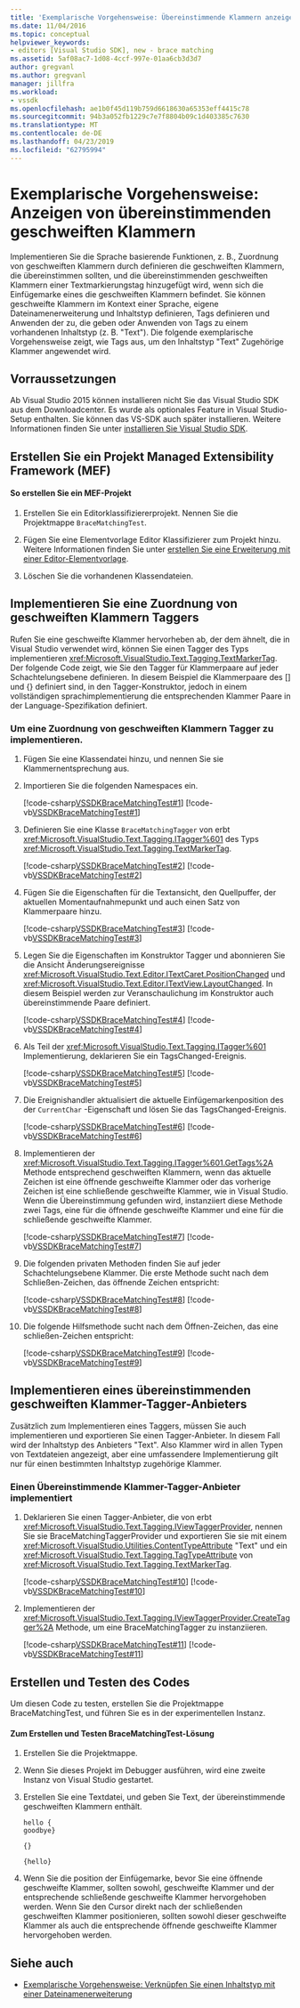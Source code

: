 ```yaml
---
title: 'Exemplarische Vorgehensweise: Übereinstimmende Klammern anzeigen | Microsoft-Dokumentation'
ms.date: 11/04/2016
ms.topic: conceptual
helpviewer_keywords:
- editors [Visual Studio SDK], new - brace matching
ms.assetid: 5af08ac7-1d08-4ccf-997e-01aa6cb3d3d7
author: gregvanl
ms.author: gregvanl
manager: jillfra
ms.workload:
- vssdk
ms.openlocfilehash: ae1b0f45d119b759d6618630a65353eff4415c78
ms.sourcegitcommit: 94b3a052fb1229c7e7f8804b09c1d403385c7630
ms.translationtype: MT
ms.contentlocale: de-DE
ms.lasthandoff: 04/23/2019
ms.locfileid: "62795994"
---
```

# <a name="walkthrough-display-matching-braces"></a>Exemplarische Vorgehensweise: Anzeigen von übereinstimmenden geschweiften Klammern
Implementieren Sie die Sprache basierende Funktionen, z. B., Zuordnung von geschweiften Klammern durch definieren die geschweiften Klammern, die übereinstimmen sollten, und die übereinstimmenden geschweiften Klammern einer Textmarkierungstag hinzugefügt wird, wenn sich die Einfügemarke eines die geschweiften Klammern befindet. Sie können geschweifte Klammern im Kontext einer Sprache, eigene Dateinamenerweiterung und Inhaltstyp definieren, Tags definieren und Anwenden der zu, die geben oder Anwenden von Tags zu einem vorhandenen Inhaltstyp (z. B. "Text"). Die folgende exemplarische Vorgehensweise zeigt, wie Tags aus, um den Inhaltstyp "Text" Zugehörige Klammer angewendet wird.

## <a name="prerequisites"></a>Vorraussetzungen
 Ab Visual Studio 2015 können installieren nicht Sie das Visual Studio SDK aus dem Downloadcenter. Es wurde als optionales Feature in Visual Studio-Setup enthalten. Sie können das VS-SDK auch später installieren. Weitere Informationen finden Sie unter [installieren Sie Visual Studio SDK](../extensibility/installing-the-visual-studio-sdk.md).

## <a name="create-a-managed-extensibility-framework-mef-project"></a>Erstellen Sie ein Projekt Managed Extensibility Framework (MEF)

#### <a name="to-create-a-mef-project"></a>So erstellen Sie ein MEF-Projekt

1. Erstellen Sie ein Editorklassifiziererprojekt. Nennen Sie die Projektmappe `BraceMatchingTest`.

2. Fügen Sie eine Elementvorlage Editor Klassifizierer zum Projekt hinzu. Weitere Informationen finden Sie unter [erstellen Sie eine Erweiterung mit einer Editor-Elementvorlage](../extensibility/creating-an-extension-with-an-editor-item-template.md).

3. Löschen Sie die vorhandenen Klassendateien.

## <a name="implement-a-brace-matching-tagger"></a>Implementieren Sie eine Zuordnung von geschweiften Klammern Taggers
 Rufen Sie eine geschweifte Klammer hervorheben ab, der dem ähnelt, die in Visual Studio verwendet wird, können Sie einen Tagger des Typs implementieren <xref:Microsoft.VisualStudio.Text.Tagging.TextMarkerTag>. Der folgende Code zeigt, wie Sie den Tagger für Klammerpaare auf jeder Schachtelungsebene definieren. In diesem Beispiel die Klammerpaare des [] und {} definiert sind, in den Tagger-Konstruktor, jedoch in einem vollständigen sprachimplementierung die entsprechenden Klammer Paare in der Language-Spezifikation definiert.

### <a name="to-implement-a-brace-matching-tagger"></a>Um eine Zuordnung von geschweiften Klammern Tagger zu implementieren.

1. Fügen Sie eine Klassendatei hinzu, und nennen Sie sie Klammernentsprechung aus.

2. Importieren Sie die folgenden Namespaces ein.

     [!code-csharp[VSSDKBraceMatchingTest#1](../extensibility/codesnippet/CSharp/walkthrough-displaying-matching-braces_1.cs)]
     [!code-vb[VSSDKBraceMatchingTest#1](../extensibility/codesnippet/VisualBasic/walkthrough-displaying-matching-braces_1.vb)]

3. Definieren Sie eine Klasse `BraceMatchingTagger` von erbt <xref:Microsoft.VisualStudio.Text.Tagging.ITagger%601> des Typs <xref:Microsoft.VisualStudio.Text.Tagging.TextMarkerTag>.

     [!code-csharp[VSSDKBraceMatchingTest#2](../extensibility/codesnippet/CSharp/walkthrough-displaying-matching-braces_2.cs)]
     [!code-vb[VSSDKBraceMatchingTest#2](../extensibility/codesnippet/VisualBasic/walkthrough-displaying-matching-braces_2.vb)]

4. Fügen Sie die Eigenschaften für die Textansicht, den Quellpuffer, der aktuellen Momentaufnahmepunkt und auch einen Satz von Klammerpaare hinzu.

     [!code-csharp[VSSDKBraceMatchingTest#3](../extensibility/codesnippet/CSharp/walkthrough-displaying-matching-braces_3.cs)]
     [!code-vb[VSSDKBraceMatchingTest#3](../extensibility/codesnippet/VisualBasic/walkthrough-displaying-matching-braces_3.vb)]

5. Legen Sie die Eigenschaften im Konstruktor Tagger und abonnieren Sie die Ansicht Änderungsereignisse <xref:Microsoft.VisualStudio.Text.Editor.ITextCaret.PositionChanged> und <xref:Microsoft.VisualStudio.Text.Editor.ITextView.LayoutChanged>. In diesem Beispiel werden zur Veranschaulichung im Konstruktor auch übereinstimmende Paare definiert.

     [!code-csharp[VSSDKBraceMatchingTest#4](../extensibility/codesnippet/CSharp/walkthrough-displaying-matching-braces_4.cs)]
     [!code-vb[VSSDKBraceMatchingTest#4](../extensibility/codesnippet/VisualBasic/walkthrough-displaying-matching-braces_4.vb)]

6. Als Teil der <xref:Microsoft.VisualStudio.Text.Tagging.ITagger%601> Implementierung, deklarieren Sie ein TagsChanged-Ereignis.

     [!code-csharp[VSSDKBraceMatchingTest#5](../extensibility/codesnippet/CSharp/walkthrough-displaying-matching-braces_5.cs)]
     [!code-vb[VSSDKBraceMatchingTest#5](../extensibility/codesnippet/VisualBasic/walkthrough-displaying-matching-braces_5.vb)]

7. Die Ereignishandler aktualisiert die aktuelle Einfügemarkenposition des der `CurrentChar` -Eigenschaft und lösen Sie das TagsChanged-Ereignis.

     [!code-csharp[VSSDKBraceMatchingTest#6](../extensibility/codesnippet/CSharp/walkthrough-displaying-matching-braces_6.cs)]
     [!code-vb[VSSDKBraceMatchingTest#6](../extensibility/codesnippet/VisualBasic/walkthrough-displaying-matching-braces_6.vb)]

8. Implementieren der <xref:Microsoft.VisualStudio.Text.Tagging.ITagger%601.GetTags%2A> Methode entsprechend geschweiften Klammern, wenn das aktuelle Zeichen ist eine öffnende geschweifte Klammer oder das vorherige Zeichen ist eine schließende geschweifte Klammer, wie in Visual Studio. Wenn die Übereinstimmung gefunden wird, instanziiert diese Methode zwei Tags, eine für die öffnende geschweifte Klammer und eine für die schließende geschweifte Klammer.

     [!code-csharp[VSSDKBraceMatchingTest#7](../extensibility/codesnippet/CSharp/walkthrough-displaying-matching-braces_7.cs)]
     [!code-vb[VSSDKBraceMatchingTest#7](../extensibility/codesnippet/VisualBasic/walkthrough-displaying-matching-braces_7.vb)]

9. Die folgenden privaten Methoden finden Sie auf jeder Schachtelungsebene Klammer. Die erste Methode sucht nach dem Schließen-Zeichen, das öffnende Zeichen entspricht:

     [!code-csharp[VSSDKBraceMatchingTest#8](../extensibility/codesnippet/CSharp/walkthrough-displaying-matching-braces_8.cs)]
     [!code-vb[VSSDKBraceMatchingTest#8](../extensibility/codesnippet/VisualBasic/walkthrough-displaying-matching-braces_8.vb)]

10. Die folgende Hilfsmethode sucht nach dem Öffnen-Zeichen, das eine schließen-Zeichen entspricht:

     [!code-csharp[VSSDKBraceMatchingTest#9](../extensibility/codesnippet/CSharp/walkthrough-displaying-matching-braces_9.cs)]
     [!code-vb[VSSDKBraceMatchingTest#9](../extensibility/codesnippet/VisualBasic/walkthrough-displaying-matching-braces_9.vb)]

## <a name="implement-a-brace-matching-tagger-provider"></a>Implementieren eines übereinstimmenden geschweiften Klammer-Tagger-Anbieters
 Zusätzlich zum Implementieren eines Taggers, müssen Sie auch implementieren und exportieren Sie einen Tagger-Anbieter. In diesem Fall wird der Inhaltstyp des Anbieters "Text". Also Klammer wird in allen Typen von Textdateien angezeigt, aber eine umfassendere Implementierung gilt nur für einen bestimmten Inhaltstyp zugehörige Klammer.

### <a name="to-implement-a-brace-matching-tagger-provider"></a>Einen Übereinstimmende Klammer-Tagger-Anbieter implementiert

1. Deklarieren Sie einen Tagger-Anbieter, die von erbt <xref:Microsoft.VisualStudio.Text.Tagging.IViewTaggerProvider>, nennen Sie sie BraceMatchingTaggerProvider und exportieren Sie sie mit einem <xref:Microsoft.VisualStudio.Utilities.ContentTypeAttribute> "Text" und ein <xref:Microsoft.VisualStudio.Text.Tagging.TagTypeAttribute> von <xref:Microsoft.VisualStudio.Text.Tagging.TextMarkerTag>.

     [!code-csharp[VSSDKBraceMatchingTest#10](../extensibility/codesnippet/CSharp/walkthrough-displaying-matching-braces_10.cs)]
     [!code-vb[VSSDKBraceMatchingTest#10](../extensibility/codesnippet/VisualBasic/walkthrough-displaying-matching-braces_10.vb)]

2. Implementieren der <xref:Microsoft.VisualStudio.Text.Tagging.IViewTaggerProvider.CreateTagger%2A> Methode, um eine BraceMatchingTagger zu instanziieren.

     [!code-csharp[VSSDKBraceMatchingTest#11](../extensibility/codesnippet/CSharp/walkthrough-displaying-matching-braces_11.cs)]
     [!code-vb[VSSDKBraceMatchingTest#11](../extensibility/codesnippet/VisualBasic/walkthrough-displaying-matching-braces_11.vb)]

## <a name="build-and-test-the-code"></a>Erstellen und Testen des Codes
 Um diesen Code zu testen, erstellen Sie die Projektmappe BraceMatchingTest, und führen Sie es in der experimentellen Instanz.

#### <a name="to-build-and-test-bracematchingtest-solution"></a>Zum Erstellen und Testen BraceMatchingTest-Lösung

1. Erstellen Sie die Projektmappe.

2. Wenn Sie dieses Projekt im Debugger ausführen, wird eine zweite Instanz von Visual Studio gestartet.

3. Erstellen Sie eine Textdatei, und geben Sie Text, der übereinstimmende geschweiften Klammern enthält.

    ```
    hello {
    goodbye}

    {}

    {hello}
    ```

4. Wenn Sie die position der Einfügemarke, bevor Sie eine öffnende geschweifte Klammer, sollten sowohl, geschweifte Klammer und der entsprechende schließende geschweifte Klammer hervorgehoben werden. Wenn Sie den Cursor direkt nach der schließenden geschweiften Klammer positionieren, sollten sowohl dieser geschweifte Klammer als auch die entsprechende öffnende geschweifte Klammer hervorgehoben werden.

## <a name="see-also"></a>Siehe auch
- [Exemplarische Vorgehensweise: Verknüpfen Sie einen Inhaltstyp mit einer Dateinamenerweiterung](../extensibility/walkthrough-linking-a-content-type-to-a-file-name-extension.md)
